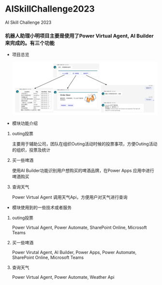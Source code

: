 # AISkillChallenge2023
AI Skill Challenge 2023
### 机器人助理小明项目主要是使用了Power Virtual Agent, AI Builder来完成的。有三个功能
- 项目总览
  
  ![系统Overview](https://github.com/BaoqiaoBruce0916/AISkillChallenge2023/blob/main/assets/img/BotOverview.png)

- 模块功能介绍
1. outing投票
   
   主要用于辅助公司，团队在组织Outing活动时候的投票事项，方便Outing活动的组织，投票及统计
3. 买一些啤酒

   使用AI Builder功能识别用户想购买的啤酒品牌，在Power Apps 应用中进行啤酒购买
   
5. 查询天气
   
   Power Virtual Agent 调用天气Api，方便用户对天气进行查询


- 模块使用到的一些技术或者服务
1. outing投票
   
   Power Virtual Agent, Power Automate, SharePoint Online, Microsoft Teams
3. 买一些啤酒
   
   Power Virutal Agent, AI Builder, Power Apps, Power Automate, SharePoint Online, Microsoft Teams
5. 查询天气
   
   Power Virtual Agent, Power Automate, Weather Api		
   
